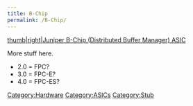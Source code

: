 ```yaml
---
title: B-Chip
permalink: /B-Chip/
---
```


[thumb|right|Juniper B-Chip (Distributed Buffer Manager) ASIC](/Image:B-Chip.jpg "wikilink")

More stuff here.

-   2.0 = FPC?
-   3.0 = FPC-E?
-   4.0 = FPC-ES?

[Category:Hardware](/Category:Hardware "wikilink") [Category:ASICs](/Category:ASICs "wikilink") [Category:Stub](/Category:Stub "wikilink")